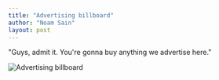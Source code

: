 ```yaml
---
title: "Advertising billboard"
author: "Noam Sain"
layout: post
---
```


"Guys, admit it. You're gonna buy anything we advertise here."

![Advertising billboard](https://1.bp.blogspot.com/_8aN4krk1nsk/S234_Btp8KI/AAAAAAAAAYE/BR6H4X3ezew/s1600/image-18.jpg "Advertising billboard")
